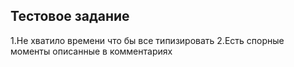 ## Тестовое задание

1.Не хватило времени что бы все типизировать
2.Есть спорные моменты описанные в комментариях 